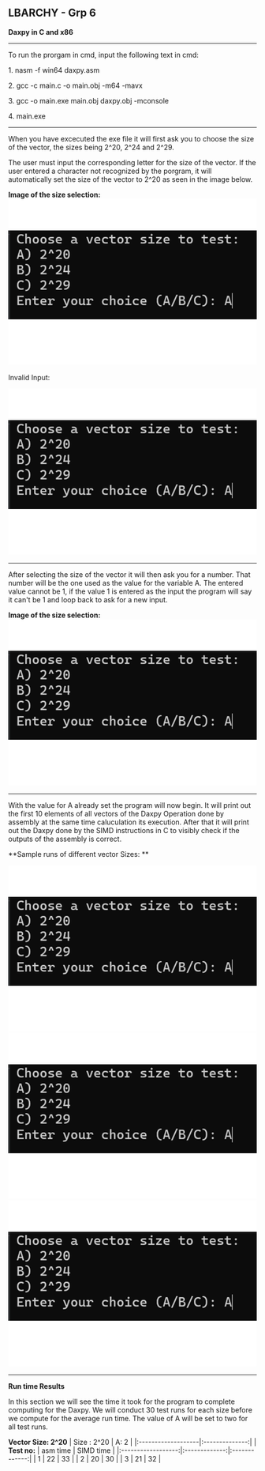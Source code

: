 ## LBARCHY - Grp 6
**Daxpy in C and x86**
***
<p>To run the prorgam in cmd, input the following text in cmd:</p>
<p>1. nasm -f win64 daxpy.asm</p>
<p>2. gcc -c main.c -o main.obj -m64 -mavx </p>
<p>3. gcc -o main.exe main.obj daxpy.obj -mconsole</p>
<p>4. main.exe</p>

***
<p>When you have excecuted the exe file it will first ask you to choose the size of the vector, the sizes being 2^20, 2^24 and 2^29.</p>
<p>The user must input the corresponding letter for the size of the vector. If the user entered a character not recognized by the porgram, it will automatically set the size of the vector to 2^20 as seen in the image below.</p>

**Image of the size selection:**
![Logo](Images/MPpic1.png)

<p>Invalid Input:</p>

![Logo](Images/MPpic1.png)

***
<p>After selecting the size of the vector it will then ask you for a number. That number will be the one used as the value for the variable A. The entered value cannot be 1, if the value 1 is entered as the input the program will say it can't be 1 and loop back to ask for a new input.</p>

**Image of the size selection:**
![Logo](Images/MPpic1.png)

***
<p>With the value for A already set the program will now begin. It will print out the first 10 elements of all vectors of the Daxpy Operation done by assembly at the same time caluculation its execution. After that it will print out the Daxpy done by the SIMD instructions in C to visibly check if the outputs of the assembly is correct.</p>

**Sample runs of different vector Sizes: **

![Logo](Images/MPpic1.png)
![Logo](Images/MPpic1.png)
![Logo](Images/MPpic1.png)

***
**Run time Results**
<p>In this section we will see the time it took for the program to complete computing for the Daxpy. We will conduct 30 test runs for each size before we compute for the average run time. The value of A will be set to two for all test runs.</p>

**Vector Size: 2^20**
| Size : 2^20        | A: 2          |
|:-------------------|:--------------:|
| **Test no:**       | asm time      | SIMD time     |
|:------------------:|:-------------:|:-------------:|
| 1                  | 22            | 33            |
| 2                  | 20            | 30            |
| 3                  | 21            | 32            |
